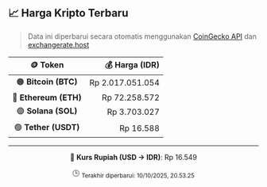 

<!-- HARGA_KRIPTO -->
## 📈 Harga Kripto Terbaru

> Data ini diperbarui secara otomatis menggunakan [CoinGecko API](https://www.coingecko.com/) dan [exchangerate.host](https://exchangerate.host/)

<div align="center">

| 🪙 Token | 💰 Harga (IDR) |
|:------:|---------------:|
| 🟠 **Bitcoin (BTC)**   | Rp 2.017.051.054 |
| 🔵 **Ethereum (ETH)**  | Rp 72.258.572 |
| 🟣 **Solana (SOL)**    | Rp 3.703.027 |
| 🟢 **Tether (USDT)**   | Rp 16.588 |

---

💱 **Kurs Rupiah (USD → IDR)**: Rp 16.549

🕒 <sub>Terakhir diperbarui: 10/10/2025, 20.53.25</sub>

</div>
<!-- /HARGA_KRIPTO -->